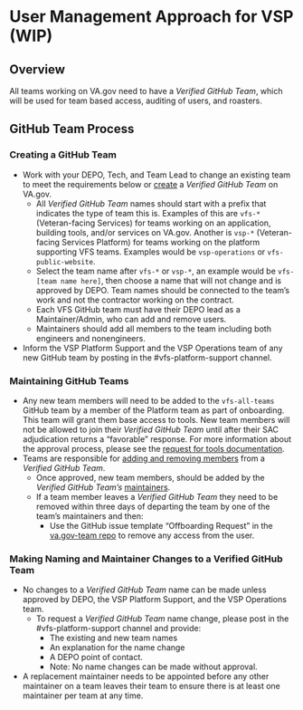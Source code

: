 # User Management Approach for VSP (WIP)

## Overview
All teams working on VA.gov need to have a *Verified GitHub Team*, which will be used for team based access, auditing of users, and roasters. 

## GitHub Team Process

### Creating a GitHub Team 

* Work with your DEPO, Tech, and Team Lead to change an existing team to meet the requirements below or [create](https://help.github.com/en/enterprise/2.19/admin/user-management/creating-teams) a *Verified GitHub Team* on VA.gov. 
    * All *Verified GitHub Team* names should start with a prefix that indicates the type of team this is. Examples of this are `vfs-*` (Veteran-facing Services) for teams working on an application, building tools, and/or services on VA.gov. Another is `vsp-*` (Veteran-facing Services Platform) for teams working on the platform supporting VFS teams. Examples would be `vsp-operations` or `vfs-public-website`. 
    * Select the team name after `vfs-*` or `vsp-*`, an example would be `vfs-[team name here]`, then choose a name that will not change and is approved by DEPO. Team names should be connected to the team’s work and not the contractor working on the contract. 
    * Each VFS GitHub team must have their DEPO lead as a Maintainer/Admin, who can add and remove users.    
    * Maintainers should add all members to the team including both engineers and nonengineers. 
* Inform the VSP Platform Support and the VSP Operations team of any new GitHub team by posting in the #vfs-platform-support  channel. 

### Maintaining GitHub Teams 

* Any new team members will need to be added to the `vfs-all-teams` GitHub team by a member of the Platform team as part of onboarding. This team will grant them base access to tools. New team members will not be allowed to join their *Verified GitHub Team* until after their SAC adjudication returns a “favorable” response. For more information about the approval process, please see the [request for tools documentation](https://github.com/department-of-veterans-affairs/va.gov-team/blob/master/platform/working-with-vsp/orientation/request-access-to-tools.md#additional-orientation-steps-for-developers). 
* Teams are responsible for [adding and removing members](https://help.github.com/en/enterprise/2.19/admin/user-management/adding-people-to-teams) from a *Verified GitHub Team*. 
    * Once approved, new team members, should be added by the *Verified GitHub Team’s* [maintainers](https://help.github.com/en/enterprise/2.19/user/github/setting-up-and-managing-organizations-and-teams/giving-team-maintainer-permissions-to-an-organization-member). 
    * If a team member leaves a *Verified GitHub Team* they need to be removed within three days of departing the team by one of the team’s maintainers and then: 
        * Use the GitHub issue template “Offboarding Request” in the [va.gov-team repo](https://github.com/department-of-veterans-affairs/va.gov-team) to remove any access from the user.

### Making Naming and Maintainer Changes to a Verified GitHub Team

* No changes to a *Verified GitHub Team* name can be made unless approved by DEPO, the VSP Platform Support, and the VSP Operations team.
    * To request a *Verified GitHub Team* name change, please post in the  #vfs-platform-support channel and provide:
        * The existing and new team names
        * An explanation for the name change
        * A DEPO point of contact.  
        * Note: No name changes can be made without approval.  
* A replacement maintainer needs to be appointed before any other maintainer on a team leaves their team to ensure there is at least one maintainer per team at any time.

